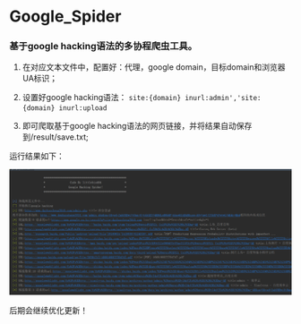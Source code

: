 # Google_Spider
### 基于google hacking语法的多协程爬虫工具。

1. 在对应文本文件中，配置好：代理，google domain，目标domain和浏览器UA标识；

2. 设置好google hacking语法：
`site:{domain} inurl:admin','site:{domain} inurl:upload`

3. 即可爬取基于google hacking语法的网页链接，并将结果自动保存到/result/save.txt;

运行结果如下：

![image](https://raw.githubusercontent.com/littlebin404/Google_Spider/master/img/1.jpg)


后期会继续优化更新！
